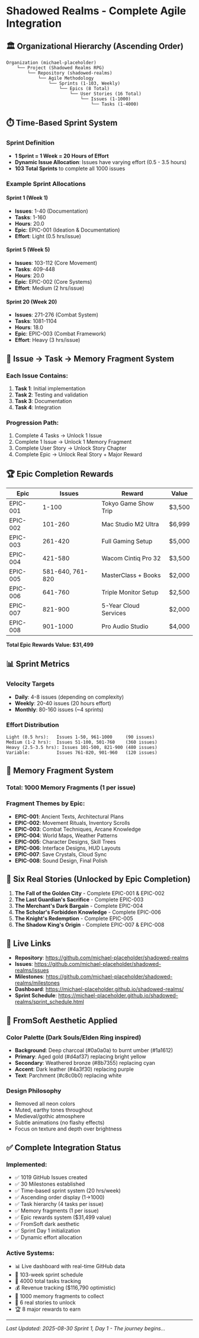 # Shadowed Realms - Complete Agile Integration

## 🏛️ Organizational Hierarchy (Ascending Order)
```
Organization (michael-placeholder)
    └── Project (Shadowed Realms RPG)
        └── Repository (shadowed-realms)
            └── Agile Methodology
                └── Sprints (1-103, Weekly)
                    └── Epics (8 Total)
                        └── User Stories (16 Total)
                            └── Issues (1-1000)
                                └── Tasks (1-4000)
```

## ⏱️ Time-Based Sprint System

### Sprint Definition
- **1 Sprint = 1 Week = 20 Hours of Effort**
- **Dynamic Issue Allocation**: Issues have varying effort (0.5 - 3.5 hours)
- **103 Total Sprints** to complete all 1000 issues

### Example Sprint Allocations

#### Sprint 1 (Week 1)
- **Issues**: 1-40 (Documentation)
- **Tasks**: 1-160
- **Hours**: 20.0
- **Epic**: EPIC-001 (Ideation & Documentation)
- **Effort**: Light (0.5 hrs/issue)

#### Sprint 5 (Week 5)
- **Issues**: 103-112 (Core Movement)
- **Tasks**: 409-448
- **Hours**: 20.0
- **Epic**: EPIC-002 (Core Systems)
- **Effort**: Medium (2 hrs/issue)

#### Sprint 20 (Week 20)
- **Issues**: 271-276 (Combat System)
- **Tasks**: 1081-1104
- **Hours**: 18.0
- **Epic**: EPIC-003 (Combat Framework)
- **Effort**: Heavy (3 hrs/issue)

## 🎯 Issue → Task → Memory Fragment System

### Each Issue Contains:
1. **Task 1**: Initial implementation
2. **Task 2**: Testing and validation
3. **Task 3**: Documentation
4. **Task 4**: Integration

### Progression Path:
1. Complete 4 Tasks → Unlock 1 Issue
2. Complete 1 Issue → Unlock 1 Memory Fragment
3. Complete User Story → Unlock Story Chapter
4. Complete Epic → Unlock Real Story + Major Reward

## 🏆 Epic Completion Rewards

| Epic | Issues | Reward | Value |
|------|--------|--------|-------|
| EPIC-001 | 1-100 | Tokyo Game Show Trip | $3,500 |
| EPIC-002 | 101-260 | Mac Studio M2 Ultra | $6,999 |
| EPIC-003 | 261-420 | Full Gaming Setup | $5,000 |
| EPIC-004 | 421-580 | Wacom Cintiq Pro 32 | $3,500 |
| EPIC-005 | 581-640, 761-820 | MasterClass + Books | $2,000 |
| EPIC-006 | 641-760 | Triple Monitor Setup | $2,500 |
| EPIC-007 | 821-900 | 5-Year Cloud Services | $2,000 |
| EPIC-008 | 901-1000 | Pro Audio Studio | $4,000 |

**Total Epic Rewards Value: $31,499**

## 📊 Sprint Metrics

### Velocity Targets
- **Daily**: 4-8 issues (depending on complexity)
- **Weekly**: 20-40 issues (20 hours effort)
- **Monthly**: 80-160 issues (~4 sprints)

### Effort Distribution
```
Light (0.5 hrs):   Issues 1-50, 961-1000     (90 issues)
Medium (1-2 hrs):  Issues 51-100, 501-760    (360 issues)
Heavy (2.5-3.5 hrs): Issues 101-500, 821-900 (480 issues)
Variable:          Issues 761-820, 901-960   (120 issues)
```

## 💎 Memory Fragment System

### Total: 1000 Memory Fragments (1 per issue)

### Fragment Themes by Epic:
- **EPIC-001**: Ancient Texts, Architectural Plans
- **EPIC-002**: Movement Rituals, Inventory Scrolls
- **EPIC-003**: Combat Techniques, Arcane Knowledge
- **EPIC-004**: World Maps, Weather Patterns
- **EPIC-005**: Character Designs, Skill Trees
- **EPIC-006**: Interface Designs, HUD Layouts
- **EPIC-007**: Save Crystals, Cloud Sync
- **EPIC-008**: Sound Design, Final Polish

## 📖 Six Real Stories (Unlocked by Epic Completion)

1. **The Fall of the Golden City** - Complete EPIC-001 & EPIC-002
2. **The Last Guardian's Sacrifice** - Complete EPIC-003
3. **The Merchant's Dark Bargain** - Complete EPIC-004
4. **The Scholar's Forbidden Knowledge** - Complete EPIC-006
5. **The Knight's Redemption** - Complete EPIC-005
6. **The Shadow King's Origin** - Complete EPIC-007 & EPIC-008

## 🔗 Live Links

- **Repository**: https://github.com/michael-placeholder/shadowed-realms
- **Issues**: https://github.com/michael-placeholder/shadowed-realms/issues
- **Milestones**: https://github.com/michael-placeholder/shadowed-realms/milestones
- **Dashboard**: https://michael-placeholder.github.io/shadowed-realms/
- **Sprint Schedule**: https://michael-placeholder.github.io/shadowed-realms/sprint_schedule.html

## 🎨 FromSoft Aesthetic Applied

### Color Palette (Dark Souls/Elden Ring inspired)
- **Background**: Deep charcoal (#0a0a0a) to burnt umber (#1a1612)
- **Primary**: Aged gold (#d4af37) replacing bright yellow
- **Secondary**: Weathered bronze (#8b7355) replacing cyan
- **Accent**: Dark leather (#4a3f30) replacing purple
- **Text**: Parchment (#c8c0b0) replacing white

### Design Philosophy
- Removed all neon colors
- Muted, earthy tones throughout
- Medieval/gothic atmosphere
- Subtle animations (no flashy effects)
- Focus on texture and depth over brightness

## ✅ Complete Integration Status

### Implemented:
- ✅ 1019 GitHub Issues created
- ✅ 30 Milestones established
- ✅ Time-based sprint system (20 hrs/week)
- ✅ Ascending order display (1→1000)
- ✅ Task hierarchy (4 tasks per issue)
- ✅ Memory fragments (1 per issue)
- ✅ Epic rewards system ($31,499 value)
- ✅ FromSoft dark aesthetic
- ✅ Sprint Day 1 initialization
- ✅ Dynamic effort allocation

### Active Systems:
- 📊 Live dashboard with real-time GitHub data
- 📅 103-week sprint schedule
- 🎯 4000 total tasks tracking
- 💰 Revenue tracking ($116,790 optimistic)
- 🔮 1000 memory fragments to collect
- 📖 6 real stories to unlock
- 🏆 8 major rewards to earn

---

*Last Updated: 2025-08-30*
*Sprint 1, Day 1 - The journey begins...*